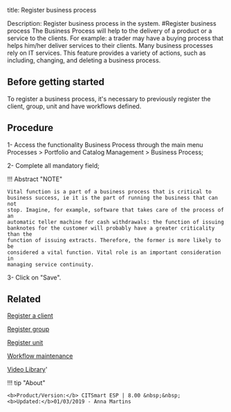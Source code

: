 title: Register business process

Description: Register business process in the system.
#Register business process
The Business Process will help to the delivery of a product or a service to the clients. For example: a trader may have a buying process that helps him/her deliver services to their clients. Many business processes rely on IT services.
This feature provides a variety of actions, such as including, changing, and deleting a business process.

Before getting started
--------------------------

To register a business process, it's necessary to previously register the
client, group, unit and have workflows defined.

Procedure
-------------

1-  Access the functionality Business Process through the main menu Processes \>
    Portfolio and Catalog Management \> Business Process;

2-  Complete all mandatory field;

!!! Abstract "NOTE"

    Vital function is a part of a business process that is critical to
    business success, ie it is the part of running the business that can not
    stop. Imagine, for example, software that takes care of the process of an
    automatic teller machine for cash withdrawals: the function of issuing
    banknotes for the customer will probably have a greater criticality than the
    function of issuing extracts. Therefore, the former is more likely to be
    considered a vital function. Vital role is an important consideration in
    managing service continuity.  

3-  Click on "Save".

Related
-------

[Register a client](/en-us/citsmart-esp-8/processes/portfolio-and-catalog/configuration/register-client.html)

[Register group](/en-us/citsmart-esp-8/initial-settings/access-settings/user/register-groups.html)

[Register unit](/en-us/citsmart-esp-8/platform-administration/region-and-language/register-unit.html)

[Workflow maintenance](/en-us/citsmart-esp-8/platform-administration/flow-maintenance/workflow.maintenance.html)


<i class='fa fa-youtube-play  fa-2x' style='color:#97ce17;vertical-align: middle;'> </i> [Video Library](https://www.youtube.com/playlist?list=PLB5qK2uzf2RPsG8HdkE7qEHB39yEI_T8y)'

!!! tip "About"

    <b>Product/Version:</b> CITSmart ESP | 8.00 &nbsp;&nbsp;
    <b>Updated:</b>01/03/2019 - Anna Martins
